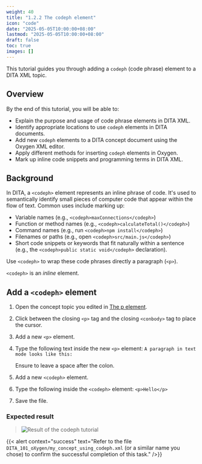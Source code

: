 ```yaml
---
weight: 40
title: "1.2.2 The codeph element"
icon: "code"
date: "2025-05-05T10:00:00+08:00"
lastmod: "2025-05-05T10:00:00+08:00"
draft: false
toc: true
images: []
---
```


This tutorial guides you through adding a `codeph` (code phrase) element to a DITA XML topic.

## Overview

By the end of this tutorial, you will be able to:

*   Explain the purpose and usage of code phrase elements in DITA XML.
*   Identify appropriate locations to use `codeph` elements in DITA documents.
*   Add new `codeph` elements to a DITA concept document using the Oxygen XML editor.
*   Apply different methods for inserting `codeph` elements in Oxygen.
*   Mark up inline code snippets and programming terms in DITA XML.

## Background

In DITA, a `<codeph>` element represents an inline phrase of code. It's used to semantically identify small pieces of computer code that appear within the flow of text. Common uses include marking up:

*   Variable names (e.g., `<codeph>maxConnections</codeph>`)
*   Function or method names (e.g., `<codeph>calculateTotal()</codeph>`)
*   Command names (e.g., run `<codeph>npm install</codeph>`)
*   Filenames or paths (e.g., open `<codeph>src/main.js</codeph>`)
*   Short code snippets or keywords that fit naturally within a sentence (e.g., the `<codeph>public static void</codeph>` declaration).

Use `<codeph>` to wrap these code phrases directly a paragraph (`<p>`).

`<codeph>` is an *inline* element. 

## Add a `<codeph>` element

1. Open the concept topic you edited in [The p element](./paragraph.md).
2. Click between the closing `<p>` tag and the closing `<conbody>` tag to place the cursor.
3. Add a new `<p>` element.
4. Type the following text inside the new `<p>` element: `A paragraph in text mode looks like this: `

   Ensure to leave a space after the colon.

5.  Add a new `<codeph>` element.
6. Type the following inside the `<codeph>` element: `<p>Hello</p>`
5.  Save the file.

### Expected result
> ![Result of the codeph tutorial](https://res.cloudinary.com/dttfzpzjn/image/upload/v1748596652/codeph-result_aosxq0.png)

{{< alert context="success" text="Refer to the file `DITA_101_oXygen/my_concept_using_codeph.xml` (or a similar name you chose) to confirm the successful completion of this task." />}}